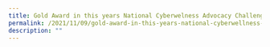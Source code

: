 ```yaml
---
title: Gold Award in this years National Cyberwelness Advocacy Challenge (NCAC)
permalink: /2021/11/09/gold-award-in-this-years-national-cyberwellness-advocacy-challenge-ncac/
description: ""
---
```

